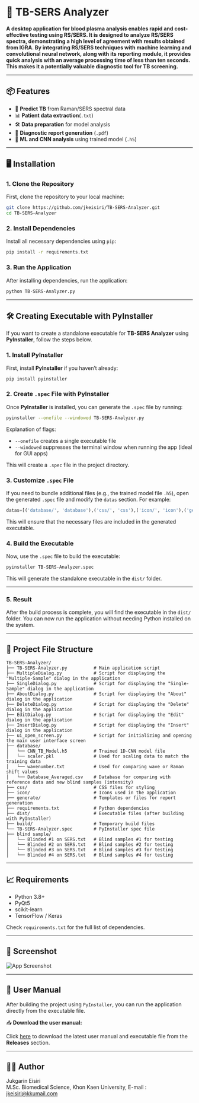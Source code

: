 # 🧪 TB-SERS Analyzer

**A desktop application for blood plasma analysis enables rapid and cost-effective testing using RS/SERS. It is designed to analyze RS/SERS spectra, demonstrating a high level of agreement with results obtained from IGRA. By integrating RS/SERS techniques with machine learning and convolutional neural network, along with its reporting module, it provides quick analysis with an average processing time of less than ten seconds. This makes it a potentially valuable diagnostic tool for TB screening.**

---

## 📦 Features

- 🧬 **Predict TB** from Raman/SERS spectral data
- 📊 **Patient data extraction**(`.txt`)
- 🛠️ **Data preparation** for model analysis
- 📑 **Diagnostic report generation** (`.pdf`)
- 🤖 **ML and CNN analysis** using trained model (`.h5`)

---

## 🖥️ Installation

### 1. Clone the Repository

First, clone the repository to your local machine:

```bash
git clone https://github.com/jkeisiri/TB-SERS-Analyzer.git
cd TB-SERS-Analyzer
```

### 2. Install Dependencies

Install all necessary dependencies using `pip`:

```bash
pip install -r requirements.txt
```

### 3. Run the Application

After installing dependencies, run the application:

```bash
python TB-SERS-Analyzer.py
```

---

## 🛠️ Creating Executable with PyInstaller

If you want to create a standalone executable for **TB-SERS Analyzer** using **PyInstaller**, follow the steps below.

### 1. Install PyInstaller

First, install **PyInstaller** if you haven’t already:

```bash
pip install pyinstaller
```

### 2. Create `.spec` File with PyInstaller

Once **PyInstaller** is installed, you can generate the `.spec` file by running:

```bash
pyinstaller --onefile --windowed TB-SERS-Analyzer.py
```

Explanation of flags:

- `--onefile` creates a single executable file
- `--windowed` suppresses the terminal window when running the app (ideal for GUI apps)

This will create a `.spec` file in the project directory.

### 3. Customize `.spec` File

If you need to bundle additional files (e.g., the trained model file `.h5`), open the generated `.spec` file and modify the `datas` section. For example:

```python
datas=[('database/', 'database'),('css/', 'css'),('icon/', 'icon'),('generate/', 'generate'),('requirements.txt', '.')]
```

This will ensure that the necessary files are included in the generated executable.

### 4. Build the Executable

Now, use the `.spec` file to build the executable:

```bash
pyinstaller TB-SERS-Analyzer.spec
```

This will generate the standalone executable in the `dist/` folder.

---

### 5. Result
After the build process is complete, you will find the executable in the `dist/` folder. You can now run the application without needing Python installed on the system.

---

## 📂 Project File Structure

```
TB-SERS-Analyzer/
├── TB-SERS-Analyzer.py          # Main application script
├── MultipleDialog.py            # Script for displaying the "Multiple-Sample" dialog in the application
├── SingleDialog.py              # Script for displaying the "Single-Sample" dialog in the application
├── AboutDialog.py               # Script for displaying the "About" dialog in the application
├── DeleteDialog.py              # Script for displaying the "Delete" dialog in the application
├── EditDialog.py                # Script for displaying the "Edit" dialog in the application
├── InsertDialog.py              # Script for displaying the "Insert" dialog in the application
├── ui_open_screen.py            # Script for initializing and opening the main user interface screen
├── database/
│   └── CNN_TB_Model.h5          # Trained 1D-CNN model file
│   └── scaler.pkl               # Used for scaling data to match the training data
│   └── wavenumber.txt           # Used for comparing wave or Raman shift values
│   └── Database_Averaged.csv    # Database for comparing with reference data and new blind samples (intensity)
├── css/                         # CSS files for styling
├── icon/                        # Icons used in the application
├── generate/                    # Templates or files for report generation
├── requirements.txt             # Python dependencies
├── dist/                        # Executable files (after building with PyInstaller)
├── build/                       # Temporary build files
└── TB-SERS-Analyzer.spec        # PyInstaller spec file
├── blind sample/
│   └── Blinded #1 on SERS.txt   # Blind samples #1 for testing
│   └── Blinded #2 on SERS.txt   # Blind samples #2 for testing
│   └── Blinded #3 on SERS.txt   # Blind samples #3 for testing
│   └── Blinded #4 on SERS.txt   # Blind samples #4 for testing
```

---

## 📈 Requirements

- Python 3.8+
- PyQt5
- scikit-learn
- TensorFlow / Keras

Check `requirements.txt` for the full list of dependencies.

---

## 📸 Screenshot
![App Screenshot](https://github.com/user-attachments/assets/689ab44d-eea9-4b1b-83b3-5ca05eab7fa7)

---

## 📘 User Manual
After building the project using `PyInstaller`, you can run the application directly from the executable file.

📥 **Download the user manual:** 

Click [here](https://github.com/user-attachments/files/20032626/TB-SERS.Analyzer.Manual.pdf) to download the latest user manual and executable file from the **Releases** section.

---

## 🧑‍💻 Author

Jukgarin Eisiri  
M.Sc. Biomedical Science, Khon Kaen University, E-mail : jkeisiri@kkumail.com

